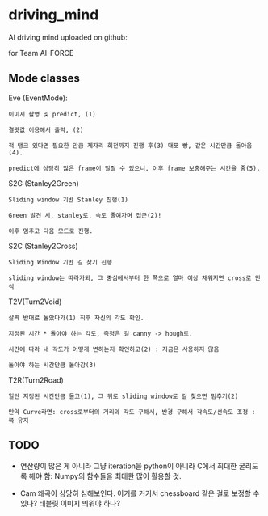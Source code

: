 # driving_mind

AI driving mind uploaded on github:

for Team AI-FORCE

## Mode classes

Eve (EventMode):

    이미지 촬영 및 predict, (1)
    
    결괏값 이용해서 출력, (2)
    
    적 탱크 있다면 필요한 만큼 제자리 회전까지 진행 후(3) 대포 빵, 같은 시간만큼 돌아옴(4).

    predict에 상당히 많은 frame이 밀릴 수 있으니, 이후 frame 보충해주는 시간을 줌(5). 

S2G (Stanley2Green)

    Sliding window 기반 Stanley 진행(1)

    Green 발견 시, stanley로, 속도 줄여가며 접근(2)!
    
    이후 멈추고 다음 모드로 진행.

S2C (Stanley2Cross)

    Sliding Window 기반 길 찾기 진행

    sliding window는 따라가되, 그 중심에서부터 한 쪽으로 얼마 이상 채워지면 cross로 인식

T2V(Turn2Void)

    살짝 반대로 돌았다가(1) 직후 자신의 각도 확인. 

    지정된 시간 * 돌아야 하는 각도, 측정은 길 canny -> hough로.
    
    시간에 따라 내 각도가 어떻게 변하는지 확인하고(2) : 지금은 사용하지 않음

    돌아야 하는 시간만큼 돌아감(3)

T2R(Turn2Road)

    일단 지정된 시간만큼 돌고(1), 그 뒤로 sliding window로 길 찾으면 멈추기(2)

    만약 Curve라면: cross로부터의 거리와 각도 구해서, 반경 구해서 각속도/선속도 조정 : 쭉 유지



## TODO

- 연산량이 많은 게 아니라 그냥 iteration을 python이 아니라 C에서 최대한 굴리도록 해야 함: Numpy의 함수들을 최대한 많이 활용할 것.

- Cam 왜곡이 상당히 심해보인다. 이거를 거기서 chessboard 같은 걸로 보정할 수 있나? 태블릿 이미지 띄워야 하나?


